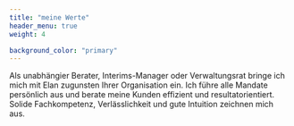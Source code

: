 ```yaml
---
title: "meine Werte"
header_menu: true
weight: 4

background_color: "primary"
---
```

Als unabhängier Berater, Interims-Manager oder Verwaltungsrat bringe ich mich mit Elan zugunsten Ihrer Organisation ein. Ich führe alle Mandate persönlich aus und berate meine Kunden effizient und resultatorientiert. Solide Fachkompetenz, Verlässlichkeit und gute Intuition zeichnen mich aus.
